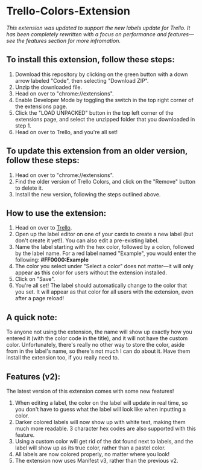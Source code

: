 # Trello-Colors-Extension

*This extension was updated to support the new labels update for Trello. It has been completely rewritten with a focus on performance and features—see the features section for more infromation.*

## To install this extension, follow these steps:

1. Download this repository by clicking on the green button with a down arrow labeled "Code", then selecting "Download ZIP".
2. Unzip the downloaded file.
3. Head on over to "chrome://extensions".
4. Enable Developer Mode by toggling the switch in the top right corner of the extensions page.
5. Click the "LOAD UNPACKED" button in the top left corner of the extensions page, and select the unzipped folder that you downloaded in step 1.
6. Head on over to Trello, and you're all set!

## To update this extension from an older version, follow these steps:

1. Head on over to "chrome://extensions".
2. Find the older version of Trello Colors, and click on the "Remove" button to delete it.
3. Install the new version, following the steps outlined above.

## How to use the extension:

1. Head on over to [Trello](https://www.trello.com).
2. Open up the label editor on one of your cards to create a new label (but don't create it yet!). You can also edit a pre-existing label.
3. Name the label starting with the hex color, followed by a colon, followed by the label name. For a red label named "Example", you would enter the following: **#FF0000:Example**
4. The color you select under "Select a color" does not matter—it will only appear as this color for users without the extension installed.
5. Click on "Save".
6. You're all set! The label should automatically change to the color that you set. It will appear as that color for all users with the extension, even after a page reload!

## A quick note:

To anyone not using the extension, the name will show up exactly how you entered it (with the color code in the title), and it will not have the custom color. Unfortunately, there's really no other way to store the color, aside from in the label's name, so there's not much I can do about it. Have them install the extension too, if you really need to.

## Features (v2):

The latest version of this extension comes with some new features!

1. When editing a label, the color on the label will update in real time, so you don't have to guess what the label will look like when inputting a color.
2. Darker colored labels will now show up with white text, making them much more readable. 3 character hex codes are also supported with this feature.
3. Using a custom color will get rid of the dot found next to labels, and the label will show up as its true color, rather than a pastel color.
4. All labels are now colored properly, no matter where you look!
5. The extension now uses Manifest v3, rather than the previous v2.
